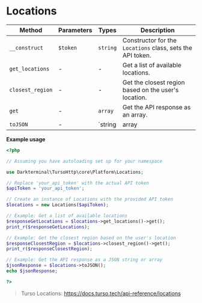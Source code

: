 # Locations

| Method                  | Parameters                                                            | Types                       | Description                                                                       |
|-------------------------|-----------------------------------------------------------------------|-----------------------------|-----------------------------------------------------------------------------------|
| `__construct`           | `$token`                                                      | `string`                    | Constructor for the `Locations` class, sets the API token.                         |
| `get_locations`         | -                                                                     | -                           | Get a list of available locations.                                                |
| `closest_region`        | -                                                                     | -                           | Get the closest region based on the user's location.                              |
| `get`                   | -                                                                     | `array`                     | Get the API response as an array.                                                  |
| `toJSON`                | -                                                                     | `string|array|null`         | Get the API response as a JSON string, array, or null if not applicable.          |

**Example usage**

```php
<?php

// Assuming you have autoloading set up for your namespace

use Darkterminal\TursoHttp\core\Platform\Locations;

// Replace 'your_api_token' with the actual API token
$apiToken = 'your_api_token';

// Create an instance of Locations with the provided API token
$locations = new Locations($apiToken);

// Example: Get a list of available locations
$responseGetLocations = $locations->get_locations()->get();
print_r($responseGetLocations);

// Example: Get the closest region based on the user's location
$responseClosestRegion = $locations->closest_region()->get();
print_r($responseClosestRegion);

// Example: Get the API response as a JSON string or array
$jsonResponse = $locations->toJSON();
echo $jsonResponse;

?>
```

> Turso Locations: https://docs.turso.tech/api-reference/locations

